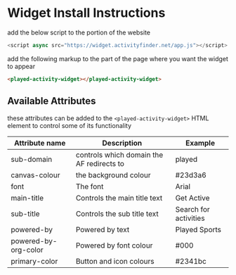 # Widget Install Instructions

add the below script to the <head> portion of the website

```js
<script async src="https://widget.activityfinder.net/app.js"></script>
```

add the following markup to the part of the page where you want the widget to appear

```html
<played-activity-widget></played-activity-widget>
```

## Available Attributes

these attributes can be added to the `<played-activity-widget>` HTML element to control some of its functionality

| Attribute name      | Description | Example |
| ----------- | ----------- | ----------- |
| sub-domain      | controls which domain the AF redirects to       | played       |
| canvas-colour   | the background colour        | #23d3a6        |
| font   | The font        | Arial        |
| main-title   | Controls the main title text        | Get Active        |
| sub-title   | Controls the sub title text        | Search for activities        |
| powered-by   | Powered by text        | Played Sports        |
| powered-by-org-color   | Powered by font colour        | #000        |
| primary-color   | Button and icon colours        | #2341bc        |
